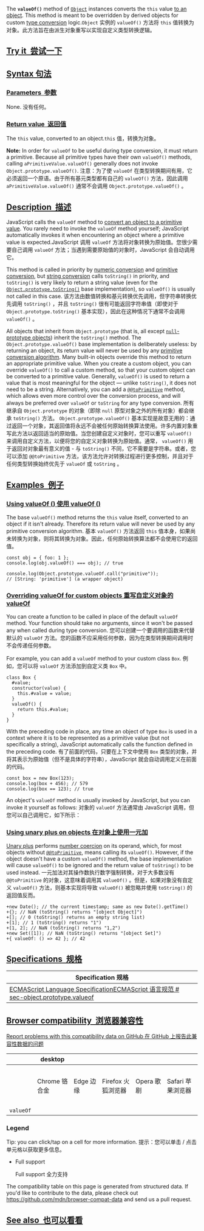 The **`valueOf()`** method of [`Object`](https://developer.mozilla.org/en-US/docs/Web/JavaScript/Reference/Global_Objects/Object) instances converts the `this` value [to an object](https://developer.mozilla.org/en-US/docs/Web/JavaScript/Reference/Global_Objects/Object#object_coercion). This method is meant to be overridden by derived objects for custom [type conversion](https://developer.mozilla.org/en-US/docs/Web/JavaScript/Data_structures#type_coercion) logic.`Object` 实例的 `valueOf()` 方法将 `this` 值转换为对象。此方法旨在由派生对象重写以实现自定义类型转换逻辑。

## [Try it  尝试一下](#try_it)

## [Syntax 句法](#syntax)

### [Parameters  参数](#parameters)

None. 没有任何。

### [Return value  返回值](#return_value)

The `this` value, converted to an object.`this` 值，转换为对象。

**Note:** In order for `valueOf` to be useful during type conversion, it must return a primitive. Because all primitive types have their own `valueOf()` methods, calling `aPrimitiveValue.valueOf()` generally does not invoke `Object.prototype.valueOf()`. 注意：为了使 `valueOf` 在类型转换期间有用，它必须返回一个原语。由于所有基元类型都有自己的 `valueOf()` 方法，因此调用 `aPrimitiveValue.valueOf()` 通常不会调用 `Object.prototype.valueOf()` 。

## [Description  描述](#description)

JavaScript calls the `valueOf` method to [convert an object to a primitive value](https://developer.mozilla.org/en-US/docs/Web/JavaScript/Data_structures#type_coercion). You rarely need to invoke the `valueOf` method yourself; JavaScript automatically invokes it when encountering an object where a primitive value is expected.JavaScript 调用 `valueOf` 方法将对象转换为原始值。您很少需要自己调用 `valueOf` 方法；当遇到需要原始值的对象时，JavaScript 会自动调用它。

This method is called in priority by [numeric conversion](https://developer.mozilla.org/en-US/docs/Web/JavaScript/Data_structures#numeric_coercion) and [primitive conversion](https://developer.mozilla.org/en-US/docs/Web/JavaScript/Data_structures#primitive_coercion), but [string conversion](https://developer.mozilla.org/en-US/docs/Web/JavaScript/Reference/Global_Objects/String#string_coercion) calls `toString()` in priority, and `toString()` is very likely to return a string value (even for the [`Object.prototype.toString()`](https://developer.mozilla.org/en-US/docs/Web/JavaScript/Reference/Global_Objects/Object/toString) base implementation), so `valueOf()` is usually not called in this case. 该方法由数值转换和基元转换优先调用，但字符串转换优先调用 `toString()` ，并且 `toString()` 很有可能返回字符串值（即使对于 `Object.prototype.toString()` 基本实现），因此在这种情况下通常不会调用 `valueOf()` 。

All objects that inherit from `Object.prototype` (that is, all except [`null`-prototype objects](https://developer.mozilla.org/en-US/docs/Web/JavaScript/Reference/Global_Objects/Object#null-prototype_objects)) inherit the `toString()` method. The `Object.prototype.valueOf()` base implementation is deliberately useless: by returning an object, its return value will never be used by any [primitive conversion algorithm](https://developer.mozilla.org/en-US/docs/Web/JavaScript/Data_structures#type_coercion). Many built-in objects override this method to return an appropriate primitive value. When you create a custom object, you can override `valueOf()` to call a custom method, so that your custom object can be converted to a primitive value. Generally, `valueOf()` is used to return a value that is most meaningful for the object — unlike `toString()`, it does not need to be a string. Alternatively, you can add a [`@@toPrimitive`](https://developer.mozilla.org/en-US/docs/Web/JavaScript/Reference/Global_Objects/Symbol/toPrimitive) method, which allows even more control over the conversion process, and will always be preferred over `valueOf` or `toString` for any type conversion. 所有继承自 `Object.prototype` 的对象（即除 `null` 原型对象之外的所有对象）都会继承 `toString()` 方法。 `Object.prototype.valueOf()` 基本实现是故意无用的：通过返回一个对象，其返回值将永远不会被任何原始转换算法使用。许多内置对象重写此方法以返回适当的原始值。当您创建自定义对象时，您可以重写 `valueOf()` 来调用自定义方法，以便将您的自定义对象转换为原始值。通常， `valueOf()` 用于返回对对象最有意义的值 - 与 `toString()` 不同，它不需要是字符串。或者，您可以添加 `@@toPrimitive` 方法，该方法允许对转换过程进行更多控制，并且对于任何类型转换始终优先于 `valueOf` 或 `toString` 。

## [Examples  例子](#examples)

### [Using valueOf () 使用 valueOf ()](#using_valueof)

The base `valueOf()` method returns the `this` value itself, converted to an object if it isn't already. Therefore its return value will never be used by any primitive conversion algorithm. 基本 `valueOf()` 方法返回 `this` 值本身，如果尚未转换为对象，则将其转换为对象。因此，任何原始转换算法都不会使用它的返回值。

```
const obj = { foo: 1 };
console.log(obj.valueOf() === obj); // true

console.log(Object.prototype.valueOf.call("primitive"));
// [String: 'primitive'] (a wrapper object)
```

### [Overriding valueOf for custom objects 重写自定义对象的 valueOf](#overriding_valueof_for_custom_objects)

You can create a function to be called in place of the default `valueOf` method. Your function should take no arguments, since it won't be passed any when called during type conversion. 您可以创建一个要调用的函数来代替默认的 `valueOf` 方法。您的函数不应采用任何参数，因为在类型转换期间调用时不会传递任何参数。

For example, you can add a `valueOf` method to your custom class `Box`. 例如，您可以将 `valueOf` 方法添加到自定义类 `Box` 中。

```
class Box {
  #value;
  constructor(value) {
    this.#value = value;
  }
  valueOf() {
    return this.#value;
  }
}
```

With the preceding code in place, any time an object of type `Box` is used in a context where it is to be represented as a primitive value (but not specifically a string), JavaScript automatically calls the function defined in the preceding code. 有了前面的代码，只要在上下文中使用 `Box` 类型的对象，并将其表示为原始值（但不是具体的字符串），JavaScript 就会自动调用定义在前面的代码。

```
const box = new Box(123);
console.log(box + 456); // 579
console.log(box == 123); // true
```

An object's `valueOf` method is usually invoked by JavaScript, but you can invoke it yourself as follows: 对象的 `valueOf` 方法通常由 JavaScript 调用，但您可以自己调用它，如下所示：

### [Using unary plus on objects 在对象上使用一元加](#using_unary_plus_on_objects)

[Unary plus](https://developer.mozilla.org/en-US/docs/Web/JavaScript/Reference/Operators/Unary_plus) performs [number coercion](https://developer.mozilla.org/en-US/docs/Web/JavaScript/Reference/Global_Objects/Number#number_coercion) on its operand, which, for most objects without [`@@toPrimitive`](https://developer.mozilla.org/en-US/docs/Web/JavaScript/Reference/Global_Objects/Symbol/toPrimitive), means calling its `valueOf()`. However, if the object doesn't have a custom `valueOf()` method, the base implementation will cause `valueOf()` to be ignored and the return value of `toString()` to be used instead. 一元加法对其操作数执行数字强制转换，对于大多数没有 `@@toPrimitive` 的对象，这意味着调用其 `valueOf()` 。但是，如果对象没有自定义 `valueOf()` 方法，则基本实现将导致 `valueOf()` 被忽略并使用 `toString()` 的返回值反而。

```
+new Date(); // the current timestamp; same as new Date().getTime()
+{}; // NaN (toString() returns "[object Object]")
+[]; // 0 (toString() returns an empty string list)
+[1]; // 1 (toString() returns "1")
+[1, 2]; // NaN (toString() returns "1,2")
+new Set([1]); // NaN (toString() returns "[object Set]")
+{ valueOf: () => 42 }; // 42
```

## [Specifications  规格](#specifications)

| Specification 规格                                                                                                                                                                           |
| ------------------------------------------------------------------------------------------------------------------------------------------------------------------------------------------ |
| [ECMAScript Language SpecificationECMAScript 语言规范<!-- --> # <!-- -->sec-object.prototype.valueof](https://tc39.es/ecma262/multipage/fundamental-objects.html#sec-object.prototype.valueof) |

## [Browser compatibility  浏览器兼容性](#browser_compatibility)

[Report problems with this compatibility data on GitHub 在 GitHub 上报告此兼容性数据的问题](https://github.com/mdn/browser-compat-data/issues/new?mdn-url=https%3A%2F%2Fdeveloper.mozilla.org%2Fen-US%2Fdocs%2FWeb%2FJavaScript%2FReference%2FGlobal_Objects%2FObject%2FvalueOf\&metadata=%3C%21--+Do+not+make+changes+below+this+line+--%3E%0A%3Cdetails%3E%0A%3Csummary%3EMDN+page+report+details%3C%2Fsummary%3E%0A%0A*+Query%3A+%60javascript.builtins.Object.valueOf%60%0A*+Report+started%3A+2024-02-21T03%3A25%3A17.576Z%0A%0A%3C%2Fdetails%3E\&title=javascript.builtins.Object.valueOf+-+%3CSUMMARIZE+THE+PROBLEM%3E\&template=data-problem.yml "Report an issue with this compatibility data")

|           | desktop    |         |               |          |              | mobile              |                              |                    |                             |                        |                              | server  |         |
| --------- | ---------- | ------- | ------------- | -------- | ------------ | ------------------- | ---------------------------- | ------------------ | --------------------------- | ---------------------- | ---------------------------- | ------- | ------- |
|           | Chrome 铬合金 | Edge 边缘 | Firefox 火狐浏览器 | Opera 歌剧 | Safari 苹果浏览器 | Chrome Android 铬 安卓 | Firefox for Android 安卓版火狐浏览器 | Opera Android 安卓系统 | Safari on iOS iOS 上的 Safari | Samsung Internet 三星互联网 | WebView Android Android 网页视图 | Deno 德诺 | Node.js |
| `valueOf` |            |         |               |          |              |                     |                              |                    |                             |                        |                              |         |         |

### Legend

Tip: you can click/tap on a cell for more information. 提示：您可以单击 / 点击单元格以获取更多信息。

* Full support

  Full support 全力支持

The compatibility table on this page is generated from structured data. If you'd like to contribute to the data, please check out <https://github.com/mdn/browser-compat-data> and send us a pull request.

## [See also  也可以看看](#see_also)
